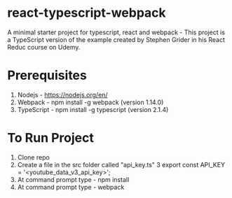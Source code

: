# react-typescript-webpack
A minimal starter project for typescript, react and webpack - This project is a TypeScript version of the example created by Stephen Grider in his React Reduc course on Udemy.

# Prerequisites
1. Nodejs - https://nodejs.org/en/
2. Webpack - npm install -g webpack (version 1.14.0)
3. TypeScript - npm install -g typescript (version 2.1.4)


# To Run Project
1. Clone repo
2. Create a file in the src folder called "api_key.ts"
3  export const API_KEY = '<youtube_data_v3_api_key>';
4. At command prompt type - npm install
5. At command prompt type - webpack
